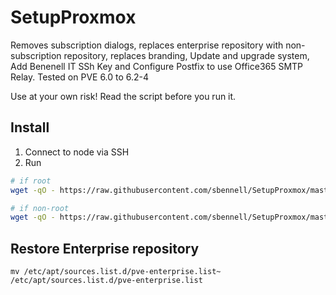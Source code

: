 # SetupProxmox

Removes subscription dialogs, replaces enterprise repository with non-subscription repository, replaces branding, Update and upgrade system, Add Benenell IT SSh Key and Configure Postfix to use Office365 SMTP Relay. Tested on PVE 6.0 to 6.2-4


Use at your own risk! Read the script before you run it. 

## Install

1. Connect to node via SSH
2. Run

```bash
# if root
wget -qO - https://raw.githubusercontent.com/sbennell/SetupProxmox/master/patch.sh -c -O patch.sh && bash patch.sh  && rm patch.sh 

# if non-root
wget -qO - https://raw.githubusercontent.com/sbennell/SetupProxmox/master/patch.sh -c -O patch.sh && sudo bash patch.sh  && rm patch.sh 

```

## Restore Enterprise repository

```
mv /etc/apt/sources.list.d/pve-enterprise.list~ /etc/apt/sources.list.d/pve-enterprise.list
```
